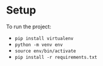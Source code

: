 # Setup

To run the project:
- `pip install virtualenv`
- `python -m venv env`
- `source env/bin/activate`
- `pip install -r requirements.txt`